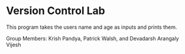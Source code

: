 <h1>Version Control Lab</h1>

This program takes the users name and age as inputs and prints them.

Group Members: Krish Pandya, Patrick Walsh, and Devadarsh Arangaly Vijesh
